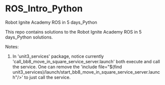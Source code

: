 # ROS_Intro_Python
Robot Ignite Academy ROS in 5 days_Python

This repo contains solutions to the Robot Ignite Academy ROS in 5 days_Python solutions.

Notes:
1. In 'unit3_services' package, notice currently 'call_bb8_move_in_square_service_server.launch' both execute and call the service. One can remove the 'include file="$(find unit3_services)/launch/start_bb8_move_in_square_service_server.launch"/>'
to just call the service.
